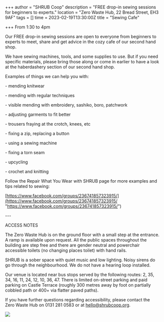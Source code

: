 +++
author = "SHRUB Coop"
description = "FREE drop-in sewing sessions for beginners to experts."
location = "Zero Waste Hub, 22 Bread Street, EH3 9AF"
tags = []
time = 2023-02-19T13:30:00Z
title = "Sewing Cafe"

+++
From 1:30 to 4pm

Our FREE drop-in sewing sessions are open to everyone from beginners to experts to meet, share and get advice in the cozy cafe of our second hand shop.

We have sewing machines, tools, and some supplies to use. But if you need specific materials, please bring those along or come in earlier to have a look at the haberdashery section of our second hand shop.

Examples of things we can help you with:

\- mending knitwear

\- mending with regular techniques

\- visible mending with embroidery, sashiko, boro, patchwork

\- adjusting garments to fit better

\- trousers fraying at the crotch, knees, etc

\- fixing a zip, replacing a button

\- using a sewing machine

\- fixing a torn seam

\- upcycling

\- crochet and knitting

Follow the Repair What You Wear with SHRUB page for more examples and tips related to sewing:

[https://www.facebook.com/groups/236741857323915/](https://www.facebook.com/groups/236741857323915/ "https://www.facebook.com/groups/236741857323915/")

\---

ACCESS NOTES

The Zero Waste Hub is on the ground floor with a small step at the entrance. A ramp is available upon request. All the public spaces throughout the building are step free and there are gender neutral and powerchair accessible toilets (no changing places toilet) with hand rails.

SHRUB is a sober space with quiet music and low lighting. Noisy sirens do go through the neighbourhood. We do not have a hearing loop installed.

Our venue is located near bus stops served by the following routes: 2, 35, 34, 16, 11, 24, 12, 10, 36, 47. There is limited on-street parking and paid parking on Castle Terrace (roughly 300 metres away by foot on partially cobbled path or 400+ via flatter paved paths).

If you have further questions regarding accessibility, please contact the Zero Waste Hub on 0131 281 0583 or at hello@shrubcoop.org.

![](https://res.cloudinary.com/shrub-co-op/image/upload/v1667404450/shrubcoop.org/media/310318880_8874832639208944_3440891656929461215_n_gha8e0.jpg)